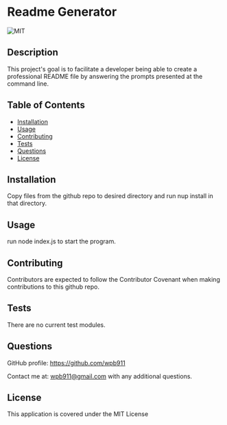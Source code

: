 # Readme Generator                        
  ![MIT  ](https://img.shields.io/badge/MIT-License-orange)


  ## Description
  This project's goal is to facilitate a developer being able to create a professional README file by answering the prompts presented at the command line.

  ## Table of Contents

  * [Installation](#Installation)
  * [Usage](#Usage)
  * [Contributing](#Contributing)
  * [Tests](#Tests)
  * [Questions](#Questions)
  * [License](#License)

  ## Installation
  Copy files from the github repo to desired directory and run nup install in that directory.

  ## Usage
  run node index.js to start the program. 

  ## Contributing
  Contributors are expected to follow the Contributor Covenant when making contributions to this github repo. 


  ## Tests
  There are no current test modules.

  ## Questions
  GitHub profile: https://github.com/wpb911

  Contact me at: wpb911@gmail.com with any additional questions.

  ## License
  This application is covered under the MIT License 
  